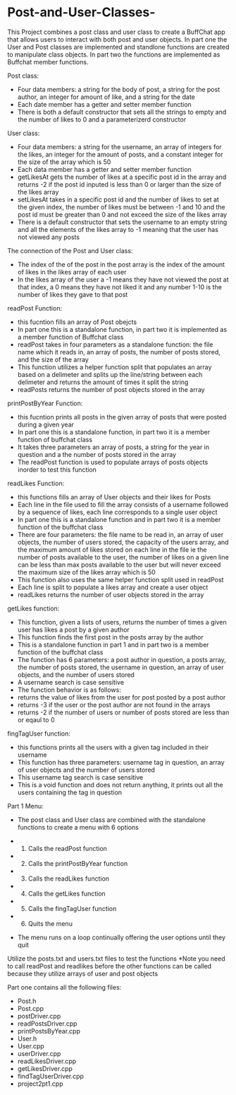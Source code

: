 # Post-and-User-Classes-

This Project combines a post class and user class to create a BuffChat app that allows users to interact with both post and user objects. In part one the User and Post classes are implemented and standlone functions are created to manipulate class objects. In part two the functions are implemented as Buffchat member functions. 


Post class: 
- Four data members: a string for the body of post, a string for the post author, an integer for amount of like, and a string for the date 
- Each date member has a getter and setter member function 
- There is both a default constructor that sets all the strings to empty and the number of likes to 0 and a parameterizerd constructor

User class: 
- Four data members: a string for the username, an array of integers for the likes, an integer for the amount of posts, and a constant integer for the size of the array which is 50
- Each data member has a getter and setter member function 
- getLikesAt gets the number of likes at a specific post id in the array and returns -2 if the post id inputed is less than 0 or larger than the size of the likes array 
- setLikesAt takes in a specific post id and the number of likes to set at the given index, the number of likes must be between -1 and 10 and the post id must be greater than 0 and not exceed the size of the likes array 
- There is a default constructor that sets the username to an empty string and all the elements of the likes array to -1 meaning that the user has not viewed any posts 

The connection of the Post and User class: 
- The index of the of the post in the post array is the index of the amount of likes in the likes array of each user 
- In the likes array of the user a -1 means they have not viewed the post at that index, a 0 means they have not liked it and any number 1-10 is the number of likes they gave to that post 


readPost Function: 
- this fucntion fills an array of Post obejcts 
- In part one this is a standalone function, in part two it is implemented as a member function of Buffchat class 
-  readPost takes in four parameters as a standalone function: the file name which it reads in, an array of posts, the number of posts stored, and the size of the array 
-  This function utilizes a helper function split that populates an array based on a delimeter and splits up the line/string between each delimeter and returns the amount of times it split the string 
-  readPosts returns the number of post objects stored in the array 

printPostByYear Function: 
- this fucntion prints all posts in the given array of posts that were posted during a given year
- In part one this is a standalone function, in part two it is a member function of buffchat class 
- It takes three parameters an array of posts, a string for the year in question and a the number of posts stored in the array 
- The readPost function is used to populate arrays of posts objects inorder to test this function 

readLikes Function:
 - this functions fills an array of User objects and their likes for Posts 
 - Each line in the file used to fill the array consists of a username followed by a sequence of likes, each line corresponds to a single user object 
 - In part one this is a standalone function and in part two it is a member function of the buffchat class 
 - There are four parameters: the file name to be read in, an array of user objects, the number of users stored, the capacity of the users array, and the maximum amount of likes stored on each line in the file ie the number of posts available to the user, the number of likes on a given line can be less than max posts available to the user but will never exceed the maximum size of the likes array which is 50
 - This function also uses the same helper function split used in readPost 
 - Each line is split to populate a likes array and create a user object 
 - readLikes returns the number of user objects stored in the array 

getLikes function: 
- This function, given a lists of users, returns the number of times a given user has likes a post by a given author 
- This function finds the first post in the posts array by the author 
- This is a standalone function in part 1 and in part two is a member function of the buffchat class 
- The function has 6 parameters: a post author in question, a posts array, the number of posts stored, the username in question, an array of user objects, and the number of users stored 
- A username search is case sensitive 
- The function behavior is as follows: 
- returns the value of likes from the user for post posted by a post author 
- returns -3 if the user  or the post author are not found in the arrays 
- returns -2 if the number of users or number of posts stored are less than or eqaul to 0

fingTagUser function: 
- this functions prints all the users with a given tag included in their username
- This function has three parameters: username tag in question, an array of user objects and the number of users stored
- This username tag search is case sensitive 
- This is a void function and does not return anything, it prints out all the users containing the tag in question 


Part 1 Menu: 
- The post class and User class are combined with the standalone functions to create a menu with 6 options 
- 1. Calls the readPost function 
- 2. Calls the printPostByYear function 
- 3. Calls the readLikes function 
- 4. Calls the getLikes function 
- 5. Calls the fingTagUser function 
- 6. Quits the menu 

- The menu runs on a loop continually offering the user options until they quit 


Utilize the posts.txt and users.txt files to test the functions
*Note you need to call readPost and readlikes before the other functions can be called because they utilize arrays of user and post objects 

Part one contains all the following files: 
- Post.h
- Post.cpp
- postDriver.cpp
- readPostsDriver.cpp
- printPostsByYear.cpp
- User.h
- User.cpp
- userDriver.cpp
- readLikesDriver.cpp
- getLikesDriver.cpp
- findTagUserDriver.cpp
- project2pt1.cpp


